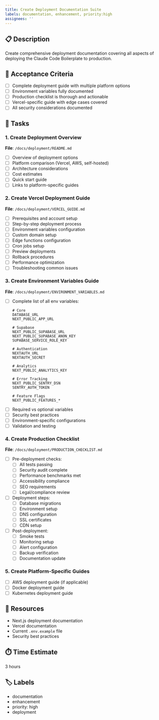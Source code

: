 ```yaml
---
title: Create Deployment Documentation Suite
labels: documentation, enhancement, priority:high
assignees: ''
---
```


## 📋 Description

Create comprehensive deployment documentation covering all aspects of deploying the Claude Code Boilerplate to production.

## 🎯 Acceptance Criteria

- [ ] Complete deployment guide with multiple platform options
- [ ] Environment variables fully documented
- [ ] Production checklist is thorough and actionable
- [ ] Vercel-specific guide with edge cases covered
- [ ] All security considerations documented

## 📝 Tasks

### 1. Create Deployment Overview
**File**: `/docs/deployment/README.md`

- [ ] Overview of deployment options
- [ ] Platform comparison (Vercel, AWS, self-hosted)
- [ ] Architecture considerations
- [ ] Cost estimates
- [ ] Quick start guide
- [ ] Links to platform-specific guides

### 2. Create Vercel Deployment Guide
**File**: `/docs/deployment/VERCEL_GUIDE.md`

- [ ] Prerequisites and account setup
- [ ] Step-by-step deployment process
- [ ] Environment variables configuration
- [ ] Custom domain setup
- [ ] Edge functions configuration
- [ ] Cron jobs setup
- [ ] Preview deployments
- [ ] Rollback procedures
- [ ] Performance optimization
- [ ] Troubleshooting common issues

### 3. Create Environment Variables Guide
**File**: `/docs/deployment/ENVIRONMENT_VARIABLES.md`

- [ ] Complete list of all env variables:
  ```
  # Core
  DATABASE_URL
  NEXT_PUBLIC_APP_URL
  
  # Supabase
  NEXT_PUBLIC_SUPABASE_URL
  NEXT_PUBLIC_SUPABASE_ANON_KEY
  SUPABASE_SERVICE_ROLE_KEY
  
  # Authentication
  NEXTAUTH_URL
  NEXTAUTH_SECRET
  
  # Analytics
  NEXT_PUBLIC_ANALYTICS_KEY
  
  # Error Tracking
  NEXT_PUBLIC_SENTRY_DSN
  SENTRY_AUTH_TOKEN
  
  # Feature Flags
  NEXT_PUBLIC_FEATURES_*
  ```
- [ ] Required vs optional variables
- [ ] Security best practices
- [ ] Environment-specific configurations
- [ ] Validation and testing

### 4. Create Production Checklist
**File**: `/docs/deployment/PRODUCTION_CHECKLIST.md`

- [ ] Pre-deployment checks:
  - [ ] All tests passing
  - [ ] Security audit complete
  - [ ] Performance benchmarks met
  - [ ] Accessibility compliance
  - [ ] SEO requirements
  - [ ] Legal/compliance review
  
- [ ] Deployment steps:
  - [ ] Database migrations
  - [ ] Environment setup
  - [ ] DNS configuration
  - [ ] SSL certificates
  - [ ] CDN setup
  
- [ ] Post-deployment:
  - [ ] Smoke tests
  - [ ] Monitoring setup
  - [ ] Alert configuration
  - [ ] Backup verification
  - [ ] Documentation update

### 5. Create Platform-Specific Guides

- [ ] AWS deployment guide (if applicable)
- [ ] Docker deployment guide
- [ ] Kubernetes deployment guide

## 🔗 Resources

- Next.js deployment documentation
- Vercel documentation
- Current `.env.example` file
- Security best practices

## ⏱️ Time Estimate

3 hours

## 🏷️ Labels

- documentation
- enhancement
- priority: high
- deployment
